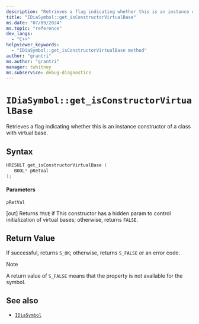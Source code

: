 ```yaml
---
description: "Retrieves a flag indicating whether this is an instance constructor of a class with virtual base."
title: "IDiaSymbol::get_isConstructorVirtualBase"
ms.date: "07/09/2024"
ms.topic: "reference"
dev_langs:
  - "C++"
helpviewer_keywords:
  - "IDiaSymbol::get_isConstructorVirtualBase method"
author: "grantri"
ms.author: "grantri"
manager: twhitney
ms.subservice: debug-diagnostics
---
```

# `IDiaSymbol::get_isConstructorVirtualBase`

Retrieves a flag indicating whether this is an instance constructor of a class with virtual base.

## Syntax

```C++
HRESULT get_isConstructorVirtualBase ( 
   BOOL* pRetVal
);
```

#### Parameters

 `pRetVal`

[out] Returns `TRUE` if This constructor has a hidden param to control initialization of virtual bases; otherwise, returns `FALSE`.

## Return Value

 If successful, returns `S_OK`; otherwise, returns `S_FALSE` or an error code.

> [!NOTE]
> A return value of `S_FALSE` means that the property is not available for the symbol.

## See also

- [`IDiaSymbol`](../../debugger/debug-interface-access/idiasymbol.md)
